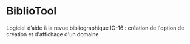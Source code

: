 # BiblioTool
Logiciel d’aide à la revue bibliographique
IG-16 : création de l'option de création et d'affichage d'un domaine